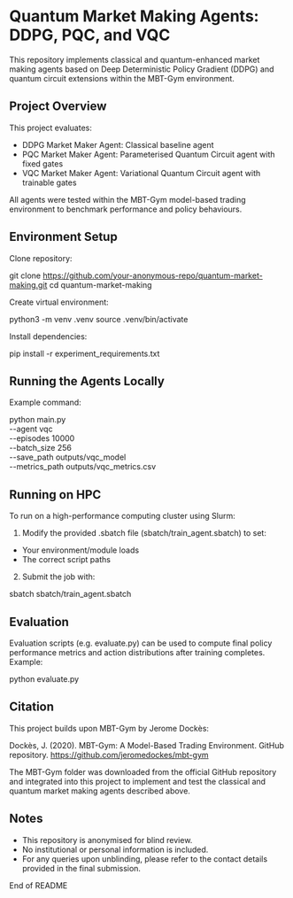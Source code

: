 # Quantum Market Making Agents: DDPG, PQC, and VQC

This repository implements classical and quantum-enhanced market making agents based on Deep Deterministic Policy Gradient (DDPG) and quantum circuit extensions within the MBT-Gym environment.

## Project Overview

This project evaluates:

- DDPG Market Maker Agent: Classical baseline agent
- PQC Market Maker Agent: Parameterised Quantum Circuit agent with fixed gates
- VQC Market Maker Agent: Variational Quantum Circuit agent with trainable gates

All agents were tested within the MBT-Gym model-based trading environment to benchmark performance and policy behaviours.

## Environment Setup

Clone repository:

git clone https://github.com/your-anonymous-repo/quantum-market-making.git
cd quantum-market-making

Create virtual environment:

python3 -m venv .venv
source .venv/bin/activate

Install dependencies:

pip install -r experiment_requirements.txt

## Running the Agents Locally

Example command:

python main.py \
    --agent vqc \
    --episodes 10000 \
    --batch_size 256 \
    --save_path outputs/vqc_model \
    --metrics_path outputs/vqc_metrics.csv

## Running on HPC

To run on a high-performance computing cluster using Slurm:

1. Modify the provided .sbatch file (sbatch/train_agent.sbatch) to set:

- Your environment/module loads
- The correct script paths

2. Submit the job with:

sbatch sbatch/train_agent.sbatch

## Evaluation

Evaluation scripts (e.g. evaluate.py) can be used to compute final policy performance metrics and action distributions after training completes. Example:

python evaluate.py

## Citation

This project builds upon MBT-Gym by Jerome Dockès:

Dockès, J. (2020). MBT-Gym: A Model-Based Trading Environment. GitHub repository. https://github.com/jeromedockes/mbt-gym

The MBT-Gym folder was downloaded from the official GitHub repository and integrated into this project to implement and test the classical and quantum market making agents described above.

## Notes

- This repository is anonymised for blind review.
- No institutional or personal information is included.
- For any queries upon unblinding, please refer to the contact details provided in the final submission.

End of README
